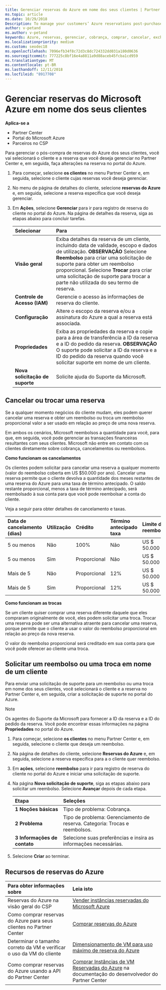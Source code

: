 ```yaml
---
title: Gerenciar reservas do Azure em nome dos seus clientes | Partner Center
ms.topic: article
ms.date: 10/29/2018
Description: To manage your customers’ Azure reservations post-purchase, you’ll select the customer and reservation you want to manage in Partner Center, and then make changes to the reservation in the Azure portal.
author: v-petand
ms.author: v-petand
keywords: Azure, reservas, gerenciar, cobrança, comprar, cancelar, exchange, taxa de término antecipado
ms.localizationpriority: medium
ms.custom: seodec18
ms.openlocfilehash: 7096efb34f8c72d3c8dc724332dd031a180d0636
ms.sourcegitcommit: 777225c8bf16e4a8811a9d88aceb45fcba1cd959
ms.translationtype: MT
ms.contentlocale: pt-BR
ms.lasthandoff: 12/11/2018
ms.locfileid: "8917708"
---
```

# <a name="manage-microsoft-azure-reservations-on-behalf-of-your-customers"></a>Gerenciar reservas do Microsoft Azure em nome dos seus clientes

**Aplica-se a**

-  Partner Center
-  Portal do Microsoft Azure
-  Parceiros no CSP

Para gerenciar o pós-compra de reservas do Azure dos seus clientes, você vai selecionará o cliente e a reserva que você deseja gerenciar no Partner Center e, em seguida, faça alterações na reserva no portal do Azure. 

1. Para começar, selecione **os clientes** no menu Partner Center e, em seguida, selecione o cliente cujas reservas você deseja gerenciar. 

2. No menu de página de detalhes do cliente, selecione **reservas do Azure** e, em seguida, selecione a reserva específica que você deseja gerenciar.  

3. Em **Ações**, selecione **Gerenciar** para ir para registro de reserva do cliente no portal do Azure. Na página de detalhes da reserva, siga as etapas abaixo para concluir tarefas.  

    | **Selecionar**   | **Para**    |
    |:-----------------------------|:-----------------|
    | **Visão geral**   | Exiba detalhes da reserva de um cliente, incluindo data de validade, escopo e dados de utilização. **OBSERVAÇÃO** Selecione **Reembolso** para criar uma solicitação de suporte para obter um reembolso proporcional. Selecione **Trocar** para criar uma solicitação de suporte para trocar a parte não utilizada do seu termo de reserva.  
    | **Controle de Acesso (IAM)**   | Gerencie o acesso às informações de reserva do cliente.|
    | **Configuração**   | Altere o escopo da reserva e/ou a assinatura do Azure a qual a reserva está associada.    |
    | **Propriedades**   | Exiba as propriedades da reserva e copie para a área de transferência a ID da reserva e a ID do pedido da reserva. **OBSERVAÇÃO** O suporte pode solicitar a ID da reserva e a ID do pedido da reserva quando você solicitar suporte em nome de um cliente.    |
    | **Nova solicitação de suporte**    | Solicite ajuda do Suporte da Microsoft.   |
 
## <a name="cancel-or-exchange-a-reservation"></a>Cancelar ou trocar uma reserva 

Se a qualquer momento negócios do cliente mudam, eles podem querer cancelar uma reserva e obter um reembolso ou troca um reembolso proporcional valor a ser usado em relação ao preço de uma nova reserva.

Em ambos os cenários, Microsoft reembolsos a quantidade para você, para que, em seguida, você pode gerenciar as transações financeiras resultantes com seus clientes. Microsoft não entre em contato com os clientes diretamente sobre cobrança, cancelamentos ou reembolsos.   
 

**Como funcionam os cancelamentos**

Os clientes podem solicitar para cancelar uma reserva a qualquer momento (valor do reembolso coberta em US $50.000 por ano). Cancelar uma reserva permite que o cliente devolva a quantidade dos meses restantes de uma reserva do Azure para uma taxa de término antecipado. O saldo restante proporcional, menos a taxa de término antecipado, será reembolsado à sua conta para que você pode reembolsar a conta do cliente. 

Veja a seguir para obter detalhes de cancelamento e taxas.


|**Data de cancelamento**<br> (dias)   |**Utilização**    |**Crédito**  |**Término antecipado**<br> taxa    |**Limite de reembolso** | 
|:----------------------------------|:------------|:-----------|:--------------------------------|:--------------|
|5 ou menos                         | Não          | 100%       | Não                              | US $ 50.000   |
|5 ou menos                         | Sim         | Proporcional  | Não                              | US $ 50.000   |
|Mais de 5                        | Não          | Proporcional  | 12%                             | US $ 50.000   |
|Mais de 5                        | Sim         | Proporcional  | 12%                             | US $ 50.000   |


**Como funcionam as trocas** 

Se um cliente quiser comprar uma reserva diferente daquele que eles compraram originalmente de você, eles podem solicitar uma troca. Trocar uma reserva pode ser uma alternativa atraente para cancelar uma reserva, porque permite que o cliente a usar o valor do reembolso proporcional em relação ao preço da nova reserva. 

O valor do reembolso proporcional será creditado em sua conta para que você pode oferecer ao cliente uma troca.


## <a name="request-a-refund-or-exchange-on-behalf-of-a-customer"></a>Solicitar um reembolso ou uma troca em nome de um cliente 

Para enviar uma solicitação de suporte para um reembolso ou uma troca em nome dos seus clientes, você selecionará o cliente e a reserva no Partner Center e, em seguida, criar a solicitação de suporte no portal do Azure. 

>[!NOTE]
>Os agentes do Suporte da Microsoft para fornecer a ID da reserva e a ID do pedido da reserva. Você pode encontrar essas informações na página **Propriedades** no portal do Azure. 

1. Para começar, selecione **os clientes** no menu Partner Center e, em seguida, selecione o cliente que deseja um reembolso. 

2. Na página de detalhes do cliente, selecione **Reservas do Azure** e, em seguida, selecione a reserva específica para a o cliente quer reembolso.  

3. Em **ações**, selecione **reembolso** para ir para registro de reserva do cliente no portal do Azure e iniciar uma solicitação de suporte.  

4. Na página **Nova solicitação de suporte**, siga as etapas abaixo para solicitar um reembolso. Selecione **Avançar** depois de cada etapa. 

    |**Etapa**                    |**Seleções**    |
    |:---------------------------|:-----------------|
    |**1 Noções básicas**                |Tipo de problema: Cobrança.  |
    |**2 Problema**               |Tipo de problema: Gerenciamento de reserva. Categoria: Trocas e reembolsos. |
    |**3 Informações de contato**   |Selecione suas preferências e insira as informações necessárias. 

5.  Selecione **Criar** ao terminar.

## <a name="azure-reservations-resources"></a>Recursos de reservas do Azure
|**Para obter informações sobre**   |**Leia isto**    |
|:-----------------------------|:-----------------|
|Reservas do Azure na visão geral do CSP  | [Vender instâncias reservadas do Microsoft Azure](azure-reservations.md) |
|Como comprar reservas do Azure para seus clientes no Partner Center   |[Comprar reservas do Azure](azure-reservations-buying.md) |
|Determinar o tamanho correto da VM e verificar o uso da VM do cliente   |[Dimensionamento de VM para uso máximo de reserva do Azure](azure-usage.md)   |
|Como comprar reservas do Azure usando a API do Partner Center | [Comprar Instâncias de VM Reservadas do Azure](https://docs.microsoft.com/partner-center/develop/purchase-azure-reservations) na documentação do desenvolvedor do Partner Center

